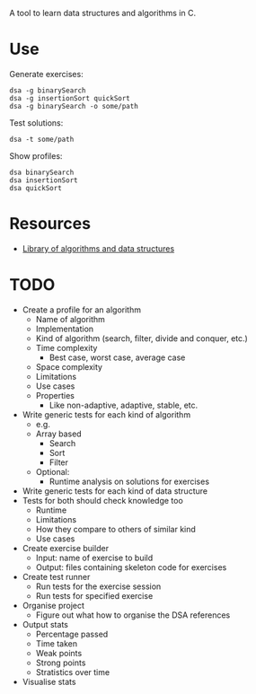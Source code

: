 A tool to learn data structures and algorithms in C. 

# Use
Generate exercises:
```
dsa -g binarySearch
dsa -g insertionSort quickSort
dsa -g binarySearch -o some/path
```
Test solutions:
```
dsa -t some/path
```
Show profiles:
```
dsa binarySearch
dsa insertionSort
dsa quickSort
```

# Resources
- [Library of algorithms and data structures](https://xlinux.nist.gov/dads/)

# TODO
- Create a profile for an algorithm
    - Name of algorithm
    - Implementation
    - Kind of algorithm (search, filter, divide and conquer, etc.)
    - Time complexity
        - Best case, worst case, average case
    - Space complexity
    - Limitations
    - Use cases
    - Properties
        - Like non-adaptive, adaptive, stable, etc.
- Write generic tests for each kind of algorithm
    - e.g.
    - Array based
        - Search
        - Sort
        - Filter
    - Optional:
        - Runtime analysis on solutions for exercises
- Write generic tests for each kind of data structure
- Tests for both should check knowledge too
  - Runtime
  - Limitations
  - How they compare to others of similar kind
  - Use cases
- Create exercise builder
    - Input: name of exercise to build
    - Output: files containing skeleton code for exercises
- Create test runner
    - Run tests for the exercise session
    - Run tests for specified exercise
- Organise project
    - Figure out what how to organise the DSA references
- Output stats
    - Percentage passed
    - Time taken
    - Weak points
    - Strong points
    - Stratistics over time
- Visualise stats
